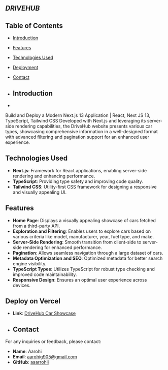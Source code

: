 ## *DRIVEHUB*

## Table of Contents

- [Introduction](#introduction)
- [Features](#features)
- [Technologies Used](#technologies-used)
- [Deployment](#deployment)
- [Contact](#contact)

- ## Introduction
- 
Build and Deploy a Modern Next.js 13 Application | React, Next JS 13, TypeScript, Tailwind CSS
Developed with Next.js and leveraging its server-side rendering capabilities, the DriveHub website presents various car types, showcasing comprehensive information in a well-designed format with advanced filtering and pagination support for an enhanced user experience.


## Technologies Used

- **Next.js**: Framework for React applications, enabling server-side rendering and enhancing performance.
- **TypeScript**: Providing type safety and improving code quality.
- **Tailwind CSS**: Utility-first CSS framework for designing a responsive and visually appealing UI.

## Features

- **Home Page**: Displays a visually appealing showcase of cars fetched from a third-party API.
- **Exploration and Filtering**: Enables users to explore cars based on various criteria like model, manufacturer, year, fuel type, and make.
- **Server-Side Rendering**: Smooth transition from client-side to server-side rendering for enhanced performance.
- **Pagination**: Allows seamless navigation through a large dataset of cars.
- **Metadata Optimization and SEO**: Optimized metadata for better search engine visibility.
- **TypeScript Types**: Utilizes TypeScript for robust type checking and improved code maintainability.
- **Responsive Design**: Ensures an optimal user experience across devices.

## Deploy on Vercel

- **Link**: [DriveHub Car Showcase](https://drivehub-carshowcase-aarohi.vercel.app/)

- ## Contact

For any inquiries or feedback, please contact:

- **Name**: Aarohi
- **Email**: aarohig905@gmail.com
- **GitHub**: [aaarrohii](https://github.com/aaarrohii)

